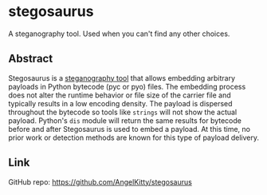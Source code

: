 # stegosaurus

A steganography tool. Used when you can't find any other choices.

## Abstract

Stegosaurus is a [steganography tool](https://en.wikipedia.org/wiki/Steganography) that allows embedding arbitrary payloads in Python bytecode (pyc or pyo) files. The embedding process does not alter the runtime behavior or file size of the carrier file and typically results in a low encoding density. The payload is dispersed throughout the bytecode so tools like `strings` will not show the actual payload. Python's `dis` module will return the same results for bytecode before and after Stegosaurus is used to embed a payload. At this time, no prior work or detection methods are known for this type of payload delivery.

## Link

GitHub repo: https://github.com/AngelKitty/stegosaurus